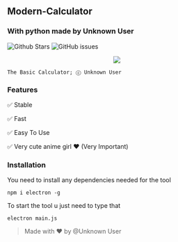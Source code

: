## Modern-Calculator 
### With python made by Unknown User
![Github Stars](https://img.shields.io/github/stars/Unknown-user-dev/Modern-Calculator?style=flat-square)
![GitHub issues](https://img.shields.io/github/issues-raw/Unknown-user-dev/Modern-Calculator?style=flat-square)


<p align="center">
  <img src="https://vignette.wikia.nocookie.net/kancolle/images/a/a2/Kashima_Shopping_Full.png/revision/latest?cb=20170929103638">
</p>

```
The Basic Calculator; ⓒ Unknown User
```

### Features

✅ Stable

✅ Fast

✅ Easy To Use 

✅ Very cute anime girl ❤ (Very Important)

### Installation

You need to install any dependencies needed for the tool
```
npm i electron -g
```

To start the tool u just need to type that
```
electron main.js
```

> Made with ❤ by @Unknown User
